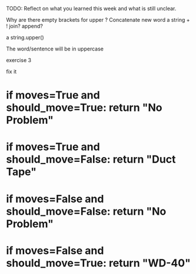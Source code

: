 TODO: Reflect on what you learned this week and what is still unclear.

Why are there empty brackets for upper ?
Concatenate new word
a string + !
join?
append?

a string.upper()

The word/sentence will be in uppercase 

exercise 3

fix it
  # if moves=True and should_move=True: return "No Problem"
   # if moves=True and should_move=False: return "Duct Tape"
   # if moves=False and should_move=False: return "No Problem"
   # if moves=False and should_move=True: return "WD-40"